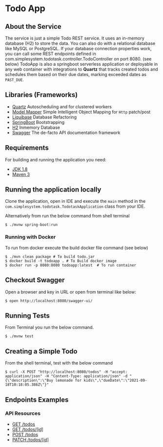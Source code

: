 # Todo App
## About the Service

The service is just a simple Todo REST service. It uses an in-memory database (H2) to store the data. You can also do with a relational database like MySQL or PostgreSQL. If your database connection properties work, you can call some REST endpoints defined in com.simplesystem.todotask.controller.TodoController on port 8080. (see below)
TodoApp is also a springboot serverless application or deployable in any web container with integrations to **Quartz** that tracks created todos and schedules them based on their due dates, marking exceeded dates 
as `PAST_DUE`. 

## Libraries (Frameworks)
- [Quartz](https://www.quartz-scheduler.org) Autoscheduling and for clustered workers 
- [Model Mapper](http://modelmapper.org/) Simple Intelligent Object Mapping for `Http` patch/post   
- [Liquibase](https://www.liquibase.org/) Database Refactoring 
- [SpringBoot](https://spring.io/projects/spring-boot) Bootstrapping 
- [H2](http://www.h2database.com/html/main.html) Inmemory Database
- [Swagger]() The de-facto API documentation framework
## Requirements

For building and running the application you need:

- [JDK 1.8](http://www.oracle.com/technetwork/java/javase/downloads/jdk8-downloads-2133151.html)
- [Maven 3](https://maven.apache.org)


## Running the application locally

Clone the application, open in IDE and execute the `main` method in the `com.simplesystem.todotask.TodotaskApplication` class from your IDE.

Alternatively from run the below command from shell terminal 
```
$ ./mvnw spring-boot:run
```
### Running with Docker
To run from docker execute the build docker file command (see below)
``` 
$ ./mvn clean package # To build todo.jar
$ docker build -t todoapp . # To Build docker image
$ docker run -p 8080:8080 todoapp:latest  # To run container
```

## Checkout Swagger 


Open a browser and key in URL or open from terminal like below:

```
$ open http://localhost:8080/swagger-ui/
```

## Running Tests

From Terminal you run the below command.

```
$ ./mvnw test
```

## Creating a Simple Todo
From the shell terminal, test with the below command

```
$ curl -X POST "http://localhost:8080/todos" -H "accept: application/json" -H "Content-Type: application/json" -d "{\"description\":\"Buy lemonade for kids\",\"dueDate\":\"2021-09-18T10:18:05.386Z\"}"
```

## Endpoints Examples

### API Resources

- [GET /todos](http://localhost:8080/swagger-ui/#/todo-controller/findAllUsingGET)
- [GET /todos/[id]](http://localhost:8080/swagger-ui/#/todo-controller/findOneUsingGET)
- [POST /todos](http://localhost:8080/swagger-ui/#/todo-controller/createUsingPOST)
- [PATCH /todos/[id]](http://localhost:8080/swagger-ui/#/todo-controller/modifyUsingPATCH)
